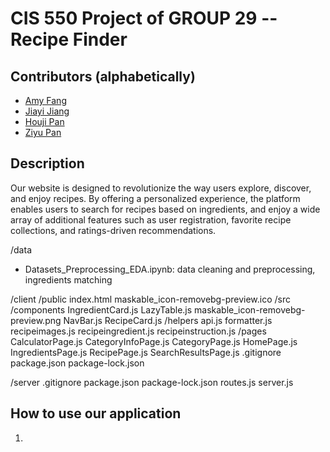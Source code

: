 # CIS 550 Project of GROUP 29 -- Recipe Finder
## Contributors (alphabetically)
* [Amy Fang](https://github.com/AMYFYJ)
* [Jiayi Jiang](https://github.com/JiangJiayi32)
* [Houji Pan](https://github.com/houjipan)
* [Ziyu Pan](https://github.com/ziyupan26)

## Description
Our website is designed to revolutionize the way users explore, discover, and enjoy recipes. By offering a personalized experience, the platform enables users to search for recipes based on ingredients, and enjoy a wide array of additional features such as user registration, favorite recipe collections, and ratings-driven recommendations. 

/data
  * Datasets_Preprocessing_EDA.ipynb: data cleaning and preprocessing, ingredients matching

/client
  /public
    index.html
    maskable_icon-removebg-preview.ico
  /src
    /components
      IngredientCard.js
      LazyTable.js
      maskable_icon-removebg-preview.png
      NavBar.js
      RecipeCard.js
    /helpers
      api.js
      formatter.js
      recipeimages.js
      recipeingredient.js
      recipeinstruction.js
    /pages
      CalculatorPage.js
      CategoryInfoPage.js
      CategoryPage.js
      HomePage.js
      IngredientsPage.js
      RecipePage.js
      SearchResultsPage.js
    .gitignore
    package.json
    package-lock.json

/server
  .gitignore
  package.json
  package-lock.json
  routes.js
  server.js

## How to use our application
1.

